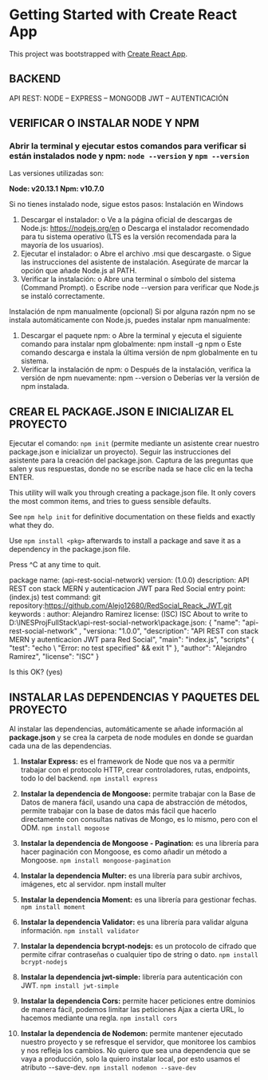 # Getting Started with Create React App

This project was bootstrapped with [Create React App](https://github.com/facebook/create-react-app).

## BACKEND

API REST: NODE – EXPRESS – MONGODB
JWT – AUTENTICACIÓN

## VERIFICAR O INSTALAR NODE Y NPM

### Abrir la terminal y ejecutar estos comandos para verificar si están instalados node y npm: `node --version` y `npm --version`

Las versiones utilizadas son:

**Node: v20.13.1**
**Npm: v10.7.0**

Si no tienes instalado node, sigue estos pasos:
Instalación en Windows
1. Descargar el instalador:
o Ve a la página oficial de descargas de Node.js: https://nodejs.org/en
o Descarga el instalador recomendado para tu sistema operativo (LTS es la versión recomendada para la mayoría de los usuarios).
2. Ejecutar el instalador:
o Abre el archivo .msi que descargaste.
o Sigue las instrucciones del asistente de instalación. Asegúrate de marcar la opción que añade Node.js al PATH.
3. Verificar la instalación:
o Abre una terminal o símbolo del sistema (Command Prompt).
o Escribe node --version para verificar que Node.js se instaló correctamente.


Instalación de npm manualmente (opcional)
Si por alguna razón npm no se instala automáticamente con Node.js, puedes instalar npm manualmente:
1. Descargar el paquete npm:
o Abre la terminal y ejecuta el siguiente comando para instalar npm globalmente: npm install -g npm
o Este comando descarga e instala la última versión de npm globalmente en tu sistema.
2. Verificar la instalación de npm:
o Después de la instalación, verifica la versión de npm nuevamente: npm --version
o Deberías ver la versión de npm instalada.


## CREAR EL PACKAGE.JSON E INICIALIZAR EL PROYECTO

Ejecutar el comando: `npm init` (permite mediante un asistente crear nuestro package.json e inicializar un proyecto). Seguir las instrucciones del asistente para la creación del package.json.
Captura de las preguntas que salen y sus respuestas, donde no se escribe nada se hace clic en la techa ENTER.

This utility will walk you through creating a package.json file.
It only covers the most common items, and tries to guess sensible defaults.

See `npm help init` for definitive documentation on these fields and exactly what they do.

Use `npm install <pkg>` afterwards to install a package and save it as a dependency in the package.json file.

Press ^C at any time to quit.

package name: (api-rest-social-network)
version: (1.0.0)
description: API REST con stack MERN y autenticacion JWT para Red Social
entry point: (index.js)
test command:
git repository:https://github.com/Alejo12680/RedSocial_Reack_JWT.git
keywords :
author: Alejandro Ramirez
license: (ISC) ISC
About to write to D:\INESProjFulIStack\api-rest-sociaI-network\package.json:
{
	"name": "api-rest-social-network" ,
	"versiona: "1.0.0",
	"description": "API REST con stack MERN y autenticacion JWT para Red Social",
	"main": "index.js",
	"scripts" {
		"test": "echo \ "Error: no test specified\" && exit 1"
	},
	"author": "Alejandro Ramirez",
	"license": "ISC"
}

Is this OK? (yes)


## INSTALAR LAS DEPENDENCIAS Y PAQUETES DEL PROYECTO

Al instalar las dependencias, automáticamente se añade información al **package.json** y se crea la carpeta de node modules en donde se guardan cada una de las dependencias.

1. **Instalar Express:** es el framework de Node que nos va a permitir trabajar con el protocolo HTTP, crear controladores, rutas, endpoints, todo lo del backend. `npm install express`

2. **Instalar la dependencia de Mongoose:** permite trabajar con la Base de Datos de manera fácil, usando una capa de abstracción de métodos, permite trabajar con la base de datos más fácil que hacerlo directamente con consultas nativas de Mongo, es lo mismo, pero con el ODM. `npm install mogoose`

3. **Instalar la dependencia de Mongoose - Pagination:** es una librería para hacer paginación con Mongoose, es como añadir un método a Mongoose. `npm install mongoose-pagination`

4. **Instalar la dependencia Multer:** es una librería para subir archivos, imágenes, etc al servidor. npm install multer

5. **Instalar la dependencia Moment:** es una librería para gestionar fechas. `npm install moment`

6. **Instalar la dependencia Validator:** es una librería para validar alguna información. `npm install validator`

7. **Instalar la dependencia bcrypt-nodejs:** es un protocolo de cifrado que permite cifrar contraseñas o cualquier tipo de string o dato. `npm install bcrypt-nodejs`

8. **Instalar la dependencia jwt-simple:** librería para autenticación con JWT. `npm install jwt-simple`

9. **Instalar la dependencia Cors:** permite hacer peticiones entre dominios de manera fácil, podemos limitar las peticiones Ajax a cierta URL, lo hacemos mediante una regla. `npm install cors`

10. **Instalar la dependencia de Nodemon:** permite mantener ejecutado nuestro proyecto y se refresque el servidor, que monitoree los cambios y nos refleja los cambios. No quiero que sea una dependencia que se vaya a producción, solo la quiero instalar local, por esto usamos el atributo --save-dev.
`npm install nodemon --save-dev`
